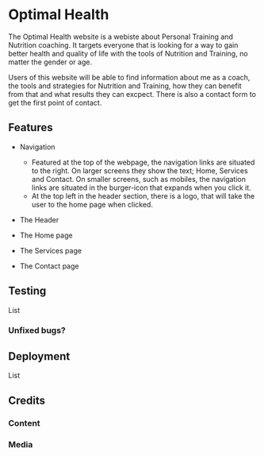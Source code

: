 # Optimal Health

The Optimal Health website is a webiste about Personal Training and Nutrition coaching. It targets everyone that is looking for a way to gain better health and quality of life with the tools of Nutrition and Training, no matter the gender or age.

Users of this website will be able to find information about me as a coach, the tools and strategies for Nutrition and Training, how they can benefit from that and what results they can excpect.
There is also a contact form to get the first point of contact.

## Features
* Navigation
    -   Featured at the top of the webpage, the navigation links are situated to the right. On larger screens they show the text; Home, Services and Contact. On smaller screens, such as mobiles, the navigation links are situated in the burger-icon that expands when you click it.
    -   At the top left in the header section, there is a logo, that will take the user to the home page when clicked.

* The Header

* The Home page

* The Services page

* The Contact page

## Testing
List

### Unfixed bugs?

## Deployment
List

## Credits
### Content
### Media

